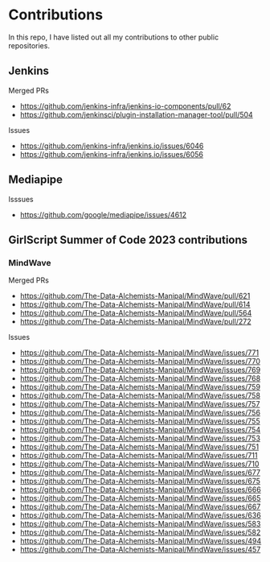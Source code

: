 # Contributions
In this repo, I have listed out all my contributions to other public repositories.

## Jenkins
Merged PRs
- https://github.com/jenkins-infra/jenkins-io-components/pull/62 
- https://github.com/jenkinsci/plugin-installation-manager-tool/pull/504 

Issues
- https://github.com/jenkins-infra/jenkins.io/issues/6046
- https://github.com/jenkins-infra/jenkins.io/issues/6056

## Mediapipe
Isssues
- https://github.com/google/mediapipe/issues/4612

## GirlScript Summer of Code 2023 contributions
### MindWave
Merged PRs
- https://github.com/The-Data-Alchemists-Manipal/MindWave/pull/621
- https://github.com/The-Data-Alchemists-Manipal/MindWave/pull/614
- https://github.com/The-Data-Alchemists-Manipal/MindWave/pull/564
- https://github.com/The-Data-Alchemists-Manipal/MindWave/pull/272

Issues
- https://github.com/The-Data-Alchemists-Manipal/MindWave/issues/771
- https://github.com/The-Data-Alchemists-Manipal/MindWave/issues/770
- https://github.com/The-Data-Alchemists-Manipal/MindWave/issues/769
- https://github.com/The-Data-Alchemists-Manipal/MindWave/issues/768
- https://github.com/The-Data-Alchemists-Manipal/MindWave/issues/759
- https://github.com/The-Data-Alchemists-Manipal/MindWave/issues/758
- https://github.com/The-Data-Alchemists-Manipal/MindWave/issues/757
- https://github.com/The-Data-Alchemists-Manipal/MindWave/issues/756
- https://github.com/The-Data-Alchemists-Manipal/MindWave/issues/755
- https://github.com/The-Data-Alchemists-Manipal/MindWave/issues/754
- https://github.com/The-Data-Alchemists-Manipal/MindWave/issues/753
- https://github.com/The-Data-Alchemists-Manipal/MindWave/issues/751
- https://github.com/The-Data-Alchemists-Manipal/MindWave/issues/711
- https://github.com/The-Data-Alchemists-Manipal/MindWave/issues/710
- https://github.com/The-Data-Alchemists-Manipal/MindWave/issues/677
- https://github.com/The-Data-Alchemists-Manipal/MindWave/issues/675
- https://github.com/The-Data-Alchemists-Manipal/MindWave/issues/666
- https://github.com/The-Data-Alchemists-Manipal/MindWave/issues/665
- https://github.com/The-Data-Alchemists-Manipal/MindWave/issues/667
- https://github.com/The-Data-Alchemists-Manipal/MindWave/issues/636
- https://github.com/The-Data-Alchemists-Manipal/MindWave/issues/583
- https://github.com/The-Data-Alchemists-Manipal/MindWave/issues/582
- https://github.com/The-Data-Alchemists-Manipal/MindWave/issues/494
- https://github.com/The-Data-Alchemists-Manipal/MindWave/issues/457























